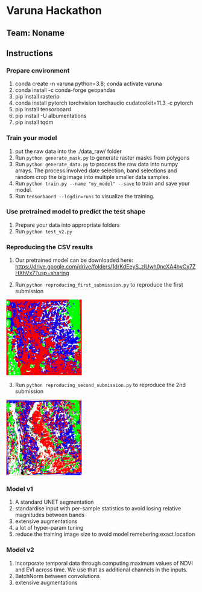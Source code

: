 # Varuna Hackathon

## Team: Noname

## Instructions

### Prepare environment

1. conda create -n varuna python=3.8; conda activate varuna
2. conda install -c conda-forge geopandas
3. pip install rasterio
4. conda install pytorch torchvision torchaudio cudatoolkit=11.3 -c pytorch
5. pip install tensorboard
6. pip install -U albumentations
7. pip install tqdm



### Train your model

1. put the raw data into the ./data_raw/ folder
2. Run `python generate_mask.py` to generate raster masks from polygons
3. Run `python generate_data.py` to process the raw data into numpy arrays. The process involved date selection, band selections and random crop the big image into multiple smaller data samples.
4. Run `python train.py --name "my_model" --save` to train and save your model. 
5. Run `tensorbaord --logdir=runs` to visualize the training. 



### Use pretrained model to predict the test shape

1. Prepare your data into appropriate folders
2. Run `python test_v2.py`


### Reproducing the CSV results

1. Our pretrained model can be downloaded here:
    https://drive.google.com/drive/folders/1drKdEeyS_zlUwh0ncXA4hyCx7ZHXhVx7?usp=sharing

2. Run `python reproducing_first_submission.py` to reproduce the first submission
<img src="v1_test_pred.png " width="200">

3. Run `python reproducing_second_submission.py` to reproduce the 2nd submission
<img src="v2_test_pred.png " width="200">



### Model v1

1. A standard UNET segmentation
2. standardise input with per-sample statistics to avoid losing relative magnitudes between bands
3. extensive augmentations
4. a lot of hyper-param tuning
5. reduce the training image size to avoid model remebering exact location 

### Model v2

1. incorporate temporal data through computing maximum values of NDVI and EVI across time. We use that as additional channels in the inputs.
2. BatchNorm between convolutions
3. extensive augmentations  